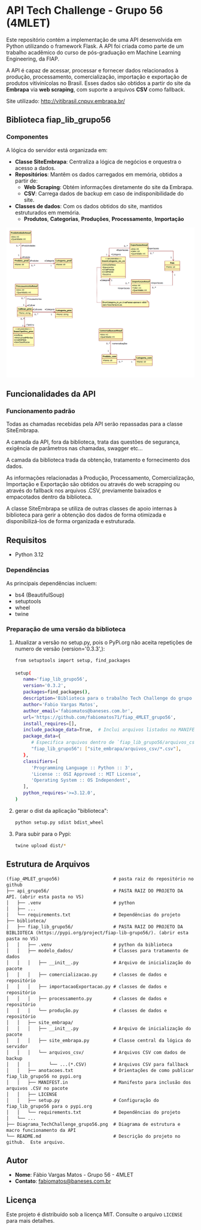 
# API Tech Challenge - Grupo 56 (4MLET)

Este repositório contém a implementação de uma API desenvolvida em Python utilizando o framework Flask. A API foi criada como parte de um trabalho acadêmico do curso de pós-graduação em Machine Learning Engineering, da FIAP.

A API é capaz de acessar, processar e fornecer dados relacionados à produção, processamento, comercialização, importação e exportação de produtos vitivinícolas no Brasil. Esses dados são obtidos a partir do site da **Embrapa** via **web scraping**, com suporte a arquivos **CSV** como fallback.

Site utilizado: http://vitibrasil.cnpuv.embrapa.br/

## Biblioteca fiap_lib_grupo56

### Componentes
A lógica do servidor está organizada em:
- **Classe SiteEmbrapa**: Centraliza a lógica de negócios e orquestra o acesso a dados.
- **Repositórios**: Mantêm os dados carregados em memória, obtidos a partir de:
     - **Web Scraping**: Obtém informações diretamente do site da Embrapa.
     - **CSV**: Carrega dados de backup em caso de indisponibilidade do site.
- **Classes de dados**: Com os dados obtidos do site, mantidos estruturados em memória.
     - **Produtos**, **Categorias**, **Produções**, **Processamento**, **Importação** 

![](./ClassesSiteEmbrapa.png)

## Funcionalidades da API

### Funcionamento padrão
Todas as chamadas recebidas pela API serão repassadas para a classe SiteEmbrapa.

A camada da API, fora da biblioteca, trata das questões de segurança, exigência de parâmetros nas chamadas, swagger etc...

A camada da biblioteca trada da obtenção, tratamento e fornecimento dos dados.

As informações relacionadas à Produção, Processamento, Comercialização, Importação e Exportação são obtidos ou através do web scrapping ou através do fallback nos arquivos .CSV, previamente baixados e empacotados dentro da biblioteca.

A classe SiteEmbrapa se utiliza de outras classes de apoio internas à biblioteca para gerir a obtenção dos dados de forma otimizada e disponibilizá-los de forma organizada e estruturada.

## Requisitos

- Python 3.12

### Dependências
As principais dependências incluem:
- bs4 (BeautifulSoup)
- setuptools
- wheel
- twine

### Preparação de uma versão da biblioteca

1. Atualizar a versão no setup.py, pois o PyPi.org não aceita repetições de numero de versão (version='0.3.3',):
   ```bash
   from setuptools import setup, find_packages

   setup(
      name='fiap_lib_grupo56',
      version='0.3.2',
      packages=find_packages(),
      description='Biblioteca para o trabalho Tech Challenge do grupo 56 da 4MLET',
      author='Fabio Vargas Matos',
      author_email='fabiomatos@baneses.com.br',
      url='https://github.com/fabiomatos71/fiap_4MLET_grupo56',
      install_requires=[],
      include_package_data=True,  # Inclui arquivos listados no MANIFEST.in
      package_data={
         # Especifica arquivos dentro de `fiap_lib_grupo56/arquivos_csv/`
         "fiap_lib_grupo56": ["site_embrapa/arquivos_csv/*.csv"],
      },
      classifiers=[
         'Programming Language :: Python :: 3',
         'License :: OSI Approved :: MIT License',
         'Operating System :: OS Independent',
      ],
      python_requires='>=3.12.0',
   )   
   ```

2. gerar o dist da aplicação "biblioteca":
   ```bash
   python setup.py sdist bdist_wheel
   ```

3. Para subir para o Pypi:
   ```bash
   twine upload dist/*
   ```

## Estrutura de Arquivos

```
(fiap_4MLET_grupo56)                    # pasta raiz do repositório no github
├── api_grupo56/                        # PASTA RAIZ DO PROJETO DA API. (abrir esta pasta no VS)
│   ├── .venv                           # python
│   ├── ...                             
│   └── requirements.txt                # Dependências do projeto
├── biblioteca/                    
│   ├── fiap_lib_grupo56/               # PASTA RAIZ DO PROJETO DA BIBLIOTECA (https://pypi.org/project/fiap-lib-grupo56/). (abrir esta pasta no VS)
│   │   ├── .venv                       # python da biblioteca
│   │   ├── modelo_dados/               # Classes para tratamento de dados
│   │   │   ├── __init__.py             # Arquivo de inicialização do pacote
│   │   │   ├── comercializacao.py      # classes de dados e repositório
│   │   │   ├── importacaoExportacao.py # classes de dados e repositório
│   │   │   ├── processamento.py        # classes de dados e repositório
│   │   │   └── produção.py             # classes de dados e repositório
│   │   ├── site_embrapa/           
│   │   │   ├── __init__.py             # Arquivo de inicialização do pacote
│   │   │   ├── site_embrapa.py         # Classe central da lógica do servidor
│   │   │   └── arquivos_csv/           # Arquivos CSV com dados de backup
│   │   │       └── ...(*.CSV)          # Arquivos CSV para fallback
│   │   ├── anotacoes.txt               # Orientações de como publicar fiap_lib_grupo56 no pypi.org
│   │   ├── MANIFEST.in                 # Manifesto para inclusão dos arquivos .CSV no pacote
│   │   ├── LICENSE                     
│   │   ├── setup.py                    # Configuração do fiap_lib_grupo56 para o pypi.org
│   │   └── requirements.txt            # Dependências do projeto
│   └── ...
├── Diagrama_TechChallenge_grupo56.png  # Diagrama de estrutura e macro funcionamento da API
└── README.md                           # Descrição do projeto no github.  Este arquivo.
```

## Autor
- **Nome**: Fábio Vargas Matos - Grupo 56 - 4MLET
- **Contato**: [fabiomatos@baneses.com.br](mailto:fabiomatos@baneses.com.br)

## Licença
Este projeto é distribuído sob a licença MIT. Consulte o arquivo `LICENSE` para mais detalhes.
